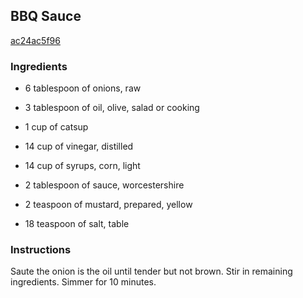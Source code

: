 ## BBQ Sauce

[ac24ac5f96](http://www.food.com/recipe/bbq-sauce-262151)

### Ingredients

 - 6 tablespoon of onions, raw

 - 3 tablespoon of oil, olive, salad or cooking

 - 1 cup of catsup

 - 14 cup of vinegar, distilled

 - 14 cup of syrups, corn, light

 - 2 tablespoon of sauce, worcestershire

 - 2 teaspoon of mustard, prepared, yellow

 - 18 teaspoon of salt, table

### Instructions

Saute the onion is the oil until tender but not brown. Stir in remaining ingredients. Simmer for 10 minutes.
